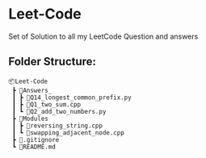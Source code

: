 # Leet-Code
Set of Solution to all my LeetCode Question and answers

## Folder Structure:
```
📦Leet-Code
 ┣ 📂Answers_
 ┃ ┣ 📜Q14_longest_common_prefix.py
 ┃ ┣ 📜Q1_two_sum.cpp
 ┃ ┗ 📜Q2_add_two_numbers.py
 ┣ 📂Modules
 ┃ ┣ 📜reversing_string.cpp
 ┃ ┗ 📜swapping_adjacent_node.cpp
 ┣ 📜.gitignore
 ┗ 📜README.md
```

